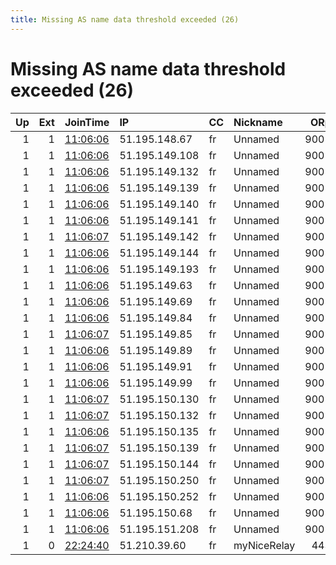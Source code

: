 ```yaml
---
title: Missing AS name data threshold exceeded (26)
---
```


# Missing AS name data threshold exceeded (26)

|   Up |   Ext | JoinTime                                                                                            | IP             | CC   | Nickname    |   ORp |   Dirp | Version   | Contact   | OS    |   eFamMembers |
|-----:|------:|:----------------------------------------------------------------------------------------------------|:---------------|:-----|:------------|------:|-------:|:----------|:----------|:------|--------------:|
|    1 |     1 | [11:06:06](https://metrics.torproject.org/rs.html#details/1B7A8EB93B36BAE221B5E0B66688864F508CDEBA) | 51.195.148.67  | fr   | Unnamed     |  9001 |   9002 | 0.4.3.6   | None      | Linux |             1 |
|    1 |     1 | [11:06:06](https://metrics.torproject.org/rs.html#details/199937E2431394D8FE1219535763ED45DEEC6F9B) | 51.195.149.108 | fr   | Unnamed     |  9001 |   9002 | 0.4.3.6   | None      | Linux |             1 |
|    1 |     1 | [11:06:06](https://metrics.torproject.org/rs.html#details/89BDEBC7DC4FB7FAA0914E18167F3E9A69E20700) | 51.195.149.132 | fr   | Unnamed     |  9001 |   9002 | 0.4.3.6   | None      | Linux |             1 |
|    1 |     1 | [11:06:06](https://metrics.torproject.org/rs.html#details/309A43E7861F9DDCBF9C063B7FF94C53C7784BCD) | 51.195.149.139 | fr   | Unnamed     |  9001 |   9002 | 0.4.3.6   | None      | Linux |             1 |
|    1 |     1 | [11:06:06](https://metrics.torproject.org/rs.html#details/11F30B96054A494093AE43310B1BD681AF76CADD) | 51.195.149.140 | fr   | Unnamed     |  9001 |   9002 | 0.4.3.6   | None      | Linux |             1 |
|    1 |     1 | [11:06:06](https://metrics.torproject.org/rs.html#details/05EEF2F6029F70734AC5F64557AA2FE37306214F) | 51.195.149.141 | fr   | Unnamed     |  9001 |   9002 | 0.4.3.6   | None      | Linux |             1 |
|    1 |     1 | [11:06:07](https://metrics.torproject.org/rs.html#details/3EAD45A64281E3447EE501B3D88CA8FBB041C749) | 51.195.149.142 | fr   | Unnamed     |  9001 |   9002 | 0.4.3.6   | None      | Linux |             1 |
|    1 |     1 | [11:06:06](https://metrics.torproject.org/rs.html#details/F8B4A4DAC382C5D4AE83FB2357E65A5DEBF62311) | 51.195.149.144 | fr   | Unnamed     |  9001 |   9002 | 0.4.3.6   | None      | Linux |             1 |
|    1 |     1 | [11:06:06](https://metrics.torproject.org/rs.html#details/18D0C3D3145B3F6FE48D13030A3B62641CBD3969) | 51.195.149.193 | fr   | Unnamed     |  9001 |   9002 | 0.4.3.6   | None      | Linux |             1 |
|    1 |     1 | [11:06:06](https://metrics.torproject.org/rs.html#details/B2DB1519E42B22BF2C204D2873A2021BEBD7249E) | 51.195.149.63  | fr   | Unnamed     |  9001 |   9002 | 0.4.3.6   | None      | Linux |             1 |
|    1 |     1 | [11:06:06](https://metrics.torproject.org/rs.html#details/A249B7EE9F843694A8CCE1DF8DBE8627A1EA51CB) | 51.195.149.69  | fr   | Unnamed     |  9001 |   9002 | 0.4.3.6   | None      | Linux |             1 |
|    1 |     1 | [11:06:06](https://metrics.torproject.org/rs.html#details/8D4AA79E47B1C99116DC8E8F301BD574021B88AE) | 51.195.149.84  | fr   | Unnamed     |  9001 |   9002 | 0.4.3.6   | None      | Linux |             1 |
|    1 |     1 | [11:06:07](https://metrics.torproject.org/rs.html#details/815E359B9C9CC44B9CE2D7233D40E96AF9000206) | 51.195.149.85  | fr   | Unnamed     |  9001 |   9002 | 0.4.3.6   | None      | Linux |             1 |
|    1 |     1 | [11:06:06](https://metrics.torproject.org/rs.html#details/4ADCECEF8450D38FAD26154A3689CF5DD53121EA) | 51.195.149.89  | fr   | Unnamed     |  9001 |   9002 | 0.4.3.6   | None      | Linux |             1 |
|    1 |     1 | [11:06:06](https://metrics.torproject.org/rs.html#details/7F52A31991B48A95A52EDE2CA4E161ED70124B4A) | 51.195.149.91  | fr   | Unnamed     |  9001 |   9002 | 0.4.3.6   | None      | Linux |             1 |
|    1 |     1 | [11:06:06](https://metrics.torproject.org/rs.html#details/551CF8E26FD81CD95EC75E7530A6ED5120AFA769) | 51.195.149.99  | fr   | Unnamed     |  9001 |   9002 | 0.4.3.6   | None      | Linux |             1 |
|    1 |     1 | [11:06:07](https://metrics.torproject.org/rs.html#details/C52426AA31F0D90A4E53320858B98547A81BC86D) | 51.195.150.130 | fr   | Unnamed     |  9001 |   9002 | 0.4.3.6   | None      | Linux |             1 |
|    1 |     1 | [11:06:07](https://metrics.torproject.org/rs.html#details/56731D73A7BF7600C2942ED84F2371B9BE26117C) | 51.195.150.132 | fr   | Unnamed     |  9001 |   9002 | 0.4.3.6   | None      | Linux |             1 |
|    1 |     1 | [11:06:06](https://metrics.torproject.org/rs.html#details/2254F9FB12C036595777E3C55C7F9AEEFDB3A0A9) | 51.195.150.135 | fr   | Unnamed     |  9001 |   9002 | 0.4.3.6   | None      | Linux |             1 |
|    1 |     1 | [11:06:07](https://metrics.torproject.org/rs.html#details/336815FFC4B20050F240827FCDD20A66454C538C) | 51.195.150.139 | fr   | Unnamed     |  9001 |   9002 | 0.4.3.6   | None      | Linux |             1 |
|    1 |     1 | [11:06:07](https://metrics.torproject.org/rs.html#details/9CBF4C88F2C687DB501A374ABB960EDBAA1CD911) | 51.195.150.144 | fr   | Unnamed     |  9001 |   9002 | 0.4.3.6   | None      | Linux |             1 |
|    1 |     1 | [11:06:07](https://metrics.torproject.org/rs.html#details/6513031975D1B4835C5483F482152B85BBA8F2DC) | 51.195.150.250 | fr   | Unnamed     |  9001 |   9002 | 0.4.3.6   | None      | Linux |             1 |
|    1 |     1 | [11:06:06](https://metrics.torproject.org/rs.html#details/13E07E74D492BAC41B6C83DF66CD6022C576C4CF) | 51.195.150.252 | fr   | Unnamed     |  9001 |   9002 | 0.4.3.6   | None      | Linux |             1 |
|    1 |     1 | [11:06:06](https://metrics.torproject.org/rs.html#details/029F57C3B3504B797C189C208AC57B5D141F66D3) | 51.195.150.68  | fr   | Unnamed     |  9001 |   9002 | 0.4.3.6   | None      | Linux |             1 |
|    1 |     1 | [11:06:06](https://metrics.torproject.org/rs.html#details/EFAB57D3EBABB4F922F850763E88B447A2F4CC09) | 51.195.151.208 | fr   | Unnamed     |  9001 |   9002 | 0.4.3.6   | None      | Linux |             1 |
|    1 |     0 | [22:24:40](https://metrics.torproject.org/rs.html#details/872108C52C52CC10217A351C883E991AEDF7C470) | 51.210.39.60   | fr   | myNiceRelay |   443 |      0 | 0.4.4.5   | None      | Linux |             1 |
